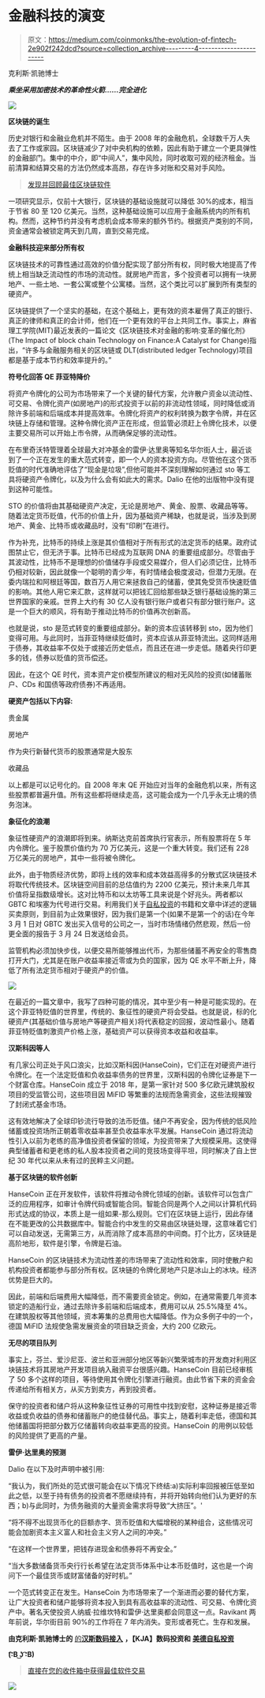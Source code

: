 # 金融科技的演变

> 原文：<https://medium.com/coinmonks/the-evolution-of-fintech-2e902f242dcd?source=collection_archive---------4----------------------->

克利斯·凯驰博士

***乘坐采用加密技术的革命性火箭……完全进化***

![](img/2ee4ee7417829b88a1ec730bee820f85.png)

**区块链的诞生**

历史对银行和金融业危机并不陌生。由于 2008 年的金融危机，全球数千万人失去了工作或家园。区块链减少了对中央机构的依赖，因此有助于建立一个更具弹性的金融部门。集中的中介，即“中间人”，集中风险，同时收取可观的经济租金。当前清算和结算交易的方法仍然成本高昂，存在许多对账和交易对手风险。

> [发现并回顾最佳区块链软件](https://coincodecap.com)

一项研究显示，仅前十大银行，区块链的基础设施就可以降低 30%的成本，相当于节省 80 至 120 亿美元。当然，这种基础设施可以应用于金融系统内的所有机构。然而，这种节约并没有考虑机会成本带来的额外节约。根据资产类别的不同，资金通常会被锁定两天到几周，直到交易完成。

**金融科技迎来部分所有权**

区块链技术的可靠性通过高效的价值分配实现了部分所有权，同时极大地提高了传统上相当缺乏流动性的市场的流动性。就房地产而言，多个投资者可以拥有一块房地产、一些土地、一套公寓或整个公寓楼。当然，这个类比可以扩展到所有类型的硬资产。

区块链提供了一个坚实的基础，在这个基础上，更有效的资本雇佣了真正的银行、真正的律师和真正的会计师，他们在一个更有效的平台上共同工作。事实上，麻省理工学院(MIT)最近发表的一篇论文《区块链技术对金融的影响:变革的催化剂》(The Impact of block chain Technology on Finance:A Catalyst for Change)指出，“许多与金融服务相关的区块链或 DLT(distributed ledger Technology)项目都是基于成本节约和效率提升的。”

**符号化回答 QE 菲亚特降价**

将资产令牌化的公司为市场带来了一个关键的替代方案，允许散户资金以流动性、可交易、令牌化资产(如房地产)的形式投资于以前的非流动性领域，同时降低或消除许多前端和后端成本并提高效率。令牌化将资产的权利转换为数字令牌，并在区块链上存储和管理。这种令牌化资产正在形成，但监管必须赶上令牌化技术，以便主要交易所可以开始上市令牌，从而确保足够的流动性。

在布里奇沃特管理着全球最大对冲基金的雷伊·达里奥等知名华尔街人士，最近谈到了一个正在发生的重大范式转变，即一个人的资本投资方向。尽管他在这个货币贬值的时代准确地评估了“现金是垃圾”,但他可能并不深刻理解如何通过 sto 等工具将硬资产令牌化，以及为什么会有如此大的需求。Dalio 在他的出版物中没有提到这种可能性。

STO 的价值将由其基础硬资产决定，无论是房地产、黄金、股票、收藏品等等。随着法定货币贬值，代币的价值上升，因为基础资产稀缺，也就是说，当涉及到房地产、黄金、比特币或收藏品时，没有“印刷”在进行。

作为补充，比特币的持续上涨是其价值相对于所有形式的法定货币的结果。政府试图禁止它，但无济于事。比特币已经成为互联网 DNA 的重要组成部分。尽管由于其波动性，比特币不是理想的价值储存手段或交易媒介，但人们必须记住，比特币仍相对较新，因此就像一个聪明的青少年，有时情绪会极度波动，但潜力无限。在委内瑞拉和阿根廷等国，数百万人用它来拯救自己的储蓄，使其免受货币快速贬值的影响。其他人用它来汇款，这样就可以把钱汇回给那些缺乏银行基础设施的第三世界国家的亲戚。世界上大约有 30 亿人没有银行账户或者只有部分银行账户。这是一个巨大的顺风，将有助于推动比特币的价值再次创新高。

也就是说，sto 是范式转变的重要组成部分。新的资本应该转移到 sto，因为他们变得可用。与此同时，当菲亚特继续贬值时，资本应该从菲亚特流出。这同样适用于债券，其收益率不仅处于或接近历史低点，而且还在进一步走低。随着央行印更多的钱，债券以贬值的货币偿还。

因此，在这个 QE 时代，资本资产定价模型所建议的相对无风险的投资(如储蓄账户、CDs 和国债等政府债券)不再适用。

**硬资产包括以下内容:**

贵金属

房地产

作为央行新替代货币的股票通常是大股东

收藏品

以上都是可以记号化的。自 2008 年末 QE 开始应对当年的金融危机以来，所有这些股票都普遍升值。所有这些都将继续走高，这可能会成为一个几乎永无止境的债务泡沫。

**象征化的浪潮**

象征性硬资产的浪潮即将到来。纳斯达克前首席执行官表示，所有股票将在 5 年内令牌化。鉴于股票价值约为 70 万亿美元，这是一个重大转变。我们还有 228 万亿美元的房地产，其中一些将被令牌化。

此外，由于物质经济优势，即将上线的效率和成本效益高得多的分散式区块链技术将取代传统技术。区块链空间目前的总估值约为 2200 亿美元，预计未来几年其价值将呈指数级增长。这对比特币和以太坊等工具来说是个好兆头。两者都以 GBTC 和埃塞为代号进行交易。利用我们关于[自私投资](http://www.selfishinvesting.com)的书籍和文章中详述的逻辑买卖原则，到目前为止效果很好，因为我们是第一个(如果不是第一个的话)在今年 3 月 1 日对 GBTC 发出买入信号的公司之一，当时市场情绪仍然悲观，然后一份更全面的报告于 3 月 24 日发送给会员。

监管机构必须加快步伐，以便交易所能够推出代币，为那些储蓄不再安全的零售商打开大门，尤其是在账户收益率接近零或为负的国家，因为 QE 水平不断上升，降低了所有法定货币相对于硬资产的价值。

![](img/9baf619597d9d7f201a87620aea2cbd5.png)

在最近的一篇文章中，我写了四种可能的情况，其中至少有一种是可能实现的。在这个菲亚特贬值的世界里，传统的、象征性的硬资产将会受益。也就是说，标的化硬资产(其基础价值与房地产等硬资产相关)将代表稳定的回报，波动性最小。随着菲亚特贬值刺激资产价格上涨，基础资产可以获得资本收益和收益率。

**汉斯科因等人**

有几家公司正处于风口浪尖，比如汉斯科因(HanseCoin)，它们正在对硬资产进行令牌化。在一个法定贬值和负收益率债务的世界里，汉斯科因的令牌化证券是下一个财富仓库。HanseCoin 成立于 2018 年，是第一家针对 500 多亿欧元建筑股权项目的受监管公司，这些项目因 MiFID 等繁重的法规而急需资金，这些法规摧毁了封闭式基金市场。

这有效地解决了全球印钞流行导致的法币贬值。储户不再安全，因为传统的低风险储蓄或投资场所正朝着零收益率甚至负收益率水平发展。HanseCoin 通过将流动性引入以前为老练的高净值投资者保留的领域，为投资带来了大规模采用。这使得典型储蓄者和更老练的私人股本投资者之间的竞技场变得平坦，同时解决了自上世纪 30 年代以来从未有过的民粹主义问题。

**基于区块链的软件创新**

HanseCoin 正在开发软件，该软件将推动令牌化领域的创新。该软件可以包含广泛的应用程序，如审计令牌代码或智能合同。智能合同是两个人之间以计算机代码形式达成的协议，本质上是一组如果-那么规则。它们在区块链上运行，因此存储在不能更改的公共数据库中。智能合约中发生的交易由区块链处理，这意味着它们可以自动发送，无需第三方，从而消除了成本高昂的中间商。打个比方，区块链是高阶地形，软件是引擎，令牌是石油。

HanseCoin 的区块链技术为流动性差的市场带来了流动性和效率，同时使散户和机构投资者都能参与部分所有权。区块链的令牌化房地产只是冰山上的冰块。经济优势是巨大的。

因此，前端和后端费用大幅降低，而不需要资金锁定。例如，在通常需要几年资本锁定的造船行业，通过去除许多前端和后端成本，费用可以从 25.5%降至 4%。在建筑股权等其他领域，资本筹集的总费用也大幅降低。作为众多例子中的一个，德国 MiFID 法规使急需发展资金的项目缺乏资金，大约 200 亿欧元。

**无尽的项目队列**

事实上，芬兰、爱沙尼亚、波兰和亚洲部分地区等新兴繁荣城市的开发商对利用区块链技术将其房地产开发项目纳入融资平台很感兴趣。HanseCoin 目前已经审核了 50 多个这样的项目，等待使用其令牌化引擎进行融资。由此节省下来的资金会传递给所有相关方，从买方到卖方，再到投资者。

保守的投资者和储户将从这种象征性证券的可用性中找到安慰，这种证券是接近零收益或负收益的债券和储蓄账户的绝佳替代品。事实上，随着利率走低，德国和其他储蓄国将把部分数万亿储蓄转向收益率更高的投资。HanseCoin 的用例以较低的风险提供了更高的产量。

**雷伊·达里奥的预测**

Dalio 在以下及时声明中被引用:

“我认为，我们所处的范式很可能会在以下情况下终结:a)实际利率回报被压低至如此之低，以至于持有债务的投资者不愿继续持有，并将开始转向他们认为更好的东西；b)与此同时，为债务融资的大量资金需求将导致“大挤压”。'

“将不得不出现货币化的巨额赤字、货币贬值和大幅增税的某种组合，这些情况可能会加剧资本主义富人和社会主义穷人之间的冲突。”

“在这样一个世界里，把钱存进现金和债券将不再安全。”

“当大多数储备货币央行行长希望在法定货币体系中让本币贬值时，这也是一个询问下一个最佳货币或财富储备的好时机。”

一个范式转变正在发生。HanseCoin 为市场带来了一个渐进而必要的替代方案，让广大投资者和储户能够将资本投入到具有高收益率的流动性、可交易、令牌化资产中。著名天使投资人纳威·拉维坎特和雷伊·达里奥都会同意这一点。Ravikant 两年前说，华尔街目前 90%的工作将在 7 年内消失。变形或者死亡。生存和发展。

**由克利斯·凯驰博士的** [的**汉斯数码接入**](https://hansedigitalaccess.com) **，【KJA】数码投资和** [**美德自私投资**](http://www.selfishinvesting.com/)

**(͡:B ͜ʖ ͡:B)**

> [直接在您的收件箱中获得最佳软件交易](https://coincodecap.com/?utm_source=coinmonks)

[![](img/7c0b3dfdcbfea594cc0ae7d4f9bf6fcb.png)](https://coincodecap.com/?utm_source=coinmonks)